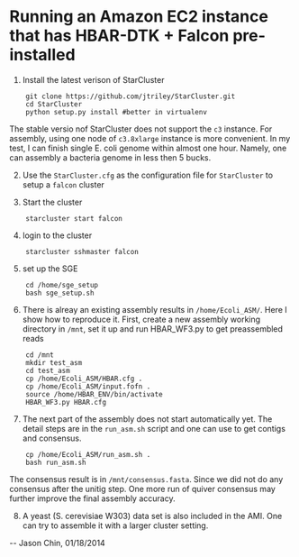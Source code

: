 Running an Amazon EC2 instance that has HBAR-DTK + Falcon pre-installed
=======================================================================

1. Install the latest verison of StarCluster
```
    git clone https://github.com/jtriley/StarCluster.git
    cd StarCluster
    python setup.py install #better in virtualenv
```
The stable versio nof StarCluster does not support the `c3` instance.  For
assembly, using one node of `c3.8xlarge` instance is more convenient. In my
test, I can finish single E. coli genome within almost one hour. Namely, one can
assembly a bacteria genome in less then 5 bucks.

2. Use the `StarCluster.cfg` as the configuration file for `StarCluster` to
setup a `falcon` cluster

3. Start the cluster 
```
    starcluster start falcon
```

4. login to the cluster
```
    starcluster sshmaster falcon
```

5. set up the SGE
```
    cd /home/sge_setup
    bash sge_setup.sh
```

6. There is alreay an existing assembly results in `/home/Ecoli_ASM/`. Here I
show how to reproduce it. First, create a new assembly working directory in
`/mnt`, set it up and run HBAR_WF3.py to get preassembled reads
```
    cd /mnt
    mkdir test_asm
    cd test_asm
    cp /home/Ecoli_ASM/HBAR.cfg .
    cp /home/Ecoli_ASM/input.fofn .
    source /home/HBAR_ENV/bin/activate
    HBAR_WF3.py HBAR.cfg
```

7. The next part of the assembly does not start automatically yet. The detail
steps are in the `run_asm.sh` script and one can use to get contigs and
consensus. 
```
    cp /home/Ecoli_ASM/run_asm.sh .
    bash run_asm.sh
```
The consensus result is in `/mnt/consensus.fasta`. Since we did not do any
consensus after the unitig step. One more run of quiver consensus may further
improve the final assembly accuracy.

8. A yeast (S. cerevisiae W303) data set is also included in the AMI. One can try
to assemble it with a larger cluster setting.

--
Jason Chin, 01/18/2014

